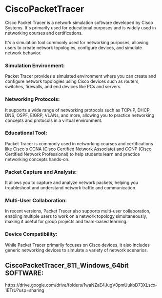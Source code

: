 <h1>CiscoPacketTracer</h1>
<p>Cisco Packet Tracer is a network simulation software developed by Cisco Systems. It's primarily used for educational purposes and is widely used in networking courses and certifications.</p>
<p> It's a simulation tool commonly used for networking purposes, allowing users to create network topologies, configure devices, and simulate network behavior.</p>
<h3>Simulation Environment:</h3>
<p>Packet Tracer provides a simulated environment where you can create and configure network topologies using Cisco devices such as routers, switches, firewalls, and end devices like PCs and servers.</p>
<h3>Networking Protocols: </h3>
<p>It supports a wide range of networking protocols such as TCP/IP, DHCP, DNS, OSPF, EIGRP, VLANs, and more, allowing you to practice networking concepts and protocols in a virtual environment.</p>
<h3>Educational Tool:</h3>
<p>Packet Tracer is commonly used in networking courses and certifications like Cisco's CCNA (Cisco Certified Network Associate) and CCNP (Cisco Certified Network Professional) to help students learn and practice networking concepts hands-on.</p>
<h3>Packet Capture and Analysis:</h3>
<p>It allows you to capture and analyze network packets, helping you troubleshoot and understand network traffic and communication.</p>
<h3>Multi-User Collaboration:</h3>
<p>In recent versions, Packet Tracer also supports multi-user collaboration, enabling multiple users to work on a network topology simultaneously, making it useful for group projects and team-based learning.</p>
<h3>Device Compatibility:</h3>
<p>While Packet Tracer primarily focuses on Cisco devices, it also includes generic networking devices to simulate a variety of network scenarios.</p>
<h2>CiscoPacketTracer_811_Windows_64bit SOFTWARE:</h2>
https://drive.google.com/drive/folders/1waNZaE4JugV0pmUukbD73XLscx-1ETrU?usp=sharing
